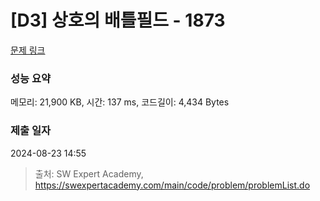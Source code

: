 # [D3] 상호의 배틀필드 - 1873 

[문제 링크](https://swexpertacademy.com/main/code/problem/problemDetail.do?contestProbId=AV5LyE7KD2ADFAXc) 

### 성능 요약

메모리: 21,900 KB, 시간: 137 ms, 코드길이: 4,434 Bytes

### 제출 일자

2024-08-23 14:55



> 출처: SW Expert Academy, https://swexpertacademy.com/main/code/problem/problemList.do